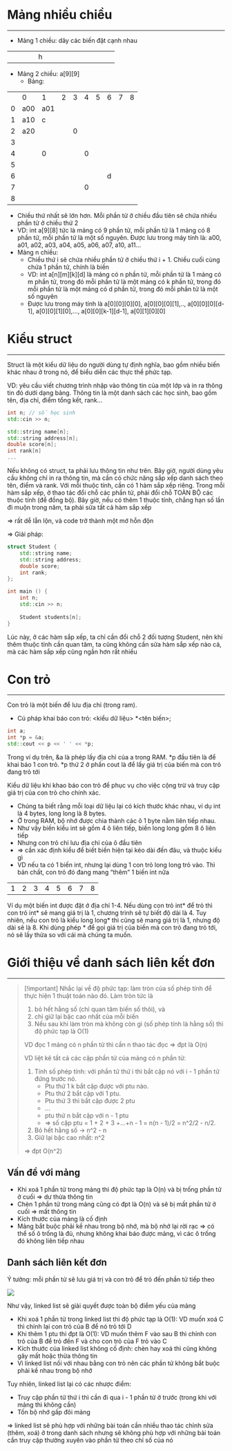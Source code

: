 # Mảng nhiều chiều

---

- Mảng 1 chiều: dãy các biến đặt cạnh nhau

|   |   |   |   |   |   |   |   |   |   |   |   |   |   |   |
|---|---|---|---|---|---|---|---|---|---|---|---|---|---|---|
|||||h|||||||||||

- Mảng 2 chiều: a[9][9]
    - Bảng:

|   |   |   |   |   |   |   |   |   |   |
|---|---|---|---|---|---|---|---|---|---|
||0|1|2|3|4|5|6|7|8|
|0|a00|a01||||||||
|1|a10|c||||||||
|2|a20|||0||||||
|3||||||||||
|4||0|||0|||||
|5||||||||||
|6|||||||d|||
|7|||||0|||||
|8||||||||||

- Chiều thứ nhất sẽ lớn hơn. Mỗi phần tử ở chiều đầu tiên sẽ chứa nhiều phần tử ở chiều thứ 2
- VD: int a[9][8] tức là mảng có 9 phần tử, mỗi phần tử là 1 mảng có 8 phần tử, mỗi phần tử là một số nguyên. Được lưu trong máy tính là: a00, a01, a02, a03, a04, a05, a06, a07, a10, a11…
- Mảng n chiều:
    - Chiều thứ i sẽ chứa nhiều phần tử ở chiều thứ i + 1. Chiều cuối cùng chứa 1 phần tử, chính là biến
    - VD: int a[n][m][k][d] là mảng có n phần tử, mỗi phần tử là 1 mảng có m phần tử, trong đó mỗi phần tử là một mảng có k phần tử, trong đó mỗi phần tử là một mảng có d phần tử, trong đó mỗi phần tử là một số nguyên
    - Được lưu trong máy tính là a[0][0][0][0], a[0][0][0][1],.., a[0][0][0][d-1], a[0][0][1][0],…, a[0][0][k-1][d-1], a[0][1][0][0]

# Kiểu struct

---

Struct là một kiểu dữ liệu do người dùng tự định nghĩa, bao gồm nhiều biến khác nhau ở trong nó, để biểu diễn các thực thể phức tạp.

  

VD: yêu cầu viết chương trình nhập vào thông tin của một lớp và in ra thông tin đó dưới dạng bảng. Thông tin là một danh sách các học sinh, bao gồm tên, địa chỉ, điểm tổng kết, rank…

```C++
int n; // số học sinh
std::cin >> n;

std::string name[n];
std::string address[n];
double score[n];
int rank[n]
...
```

Nếu không có struct, ta phải lưu thông tin như trên. Bây giờ, người dùng yêu cầu không chỉ in ra thông tin, mà cần có chức năng sắp xếp danh sách theo tên, điểm và rank. Với mỗi thuộc tính, cần có 1 hàm sắp xếp riêng. Trong mỗi hàm sắp xếp, ở thao tác đổi chỗ các phần tử, phải đổi chỗ TOÀN BỘ các thuộc tính (để đồng bộ). Bây giờ, nếu có thêm 1 thuộc tính, chẳng hạn số lần đi muộn trong năm, ta phải sửa tất cả hàm sắp xếp

⇒ rất dễ lẫn lộn, và code trở thành một mớ hỗn độn

⇒ Giải pháp:

```C++
struct Student {
	std::string name;
	std::string address;
	double score;
	int rank;
};

int main () {
	int n;
	std::cin >> n;
	
	Student students[n];
}
```

Lúc này, ở các hàm sắp xếp, ta chỉ cần đổi chỗ 2 đối tượng Student, nên khi thêm thuộc tính cần quan tâm, ta cũng không cần sửa hàm sắp xếp nào cả, mà các hàm sắp xếp cũng ngắn hơn rất nhiều

# Con trỏ

---

Con trỏ là một biến để lưu địa chỉ (trong ram).

- Cú pháp khai báo con trỏ: <kiểu dữ liệu> *<tên biến>;

```C++
int a;
int *p = &a;
std::cout << p << ' ' << *p;
```

Trong ví dụ trên, &a là phép lấy địa chỉ của a trong RAM. *p đầu tiên là để khai báo 1 con trỏ. *p thứ 2 ở phần cout là để lấy giá trị của biến mà con trỏ đang trỏ tới

Kiểu dữ liệu khi khao báo con trỏ để phục vụ cho việc cộng trừ và truy cập giá trị của con trỏ cho chính xác.

- Chúng ta biết rằng mỗi loại dữ liệu lại có kích thước khác nhau, ví dụ int là 4 bytes, long long là 8 bytes.
- Ở trong RAM, bộ nhớ được chia thành các ô 1 byte nằm liên tiếp nhau.
- Như vậy biến kiểu int sẽ gồm 4 ô liên tiếp, biến long long gồm 8 ô liên tiếp
- Nhưng con trỏ chỉ lưu địa chỉ của ô đầu tiên
- ⇒ cần xác định kiểu để biết biến hiện tại kéo dài đến đâu, và thuộc kiểu gì
- VD nếu ta có 1 biến int, nhưng lại dùng 1 con trỏ long long trỏ vào. Thì bản chất, con trỏ đó đang mang “thêm” 1 biến int nữa

|   |   |   |   |   |   |   |   |
|---|---|---|---|---|---|---|---|
|1|2|3|4|5|6|7|8|

Ví dụ một biến int được đặt ở địa chỉ 1-4. Nếu dùng con trỏ int* để trỏ thì con trỏ int* sẽ mang giá trị là 1, chương trình sẽ tự biết độ dài là 4. Tuy nhiên, nếu con trỏ là kiểu long long* thì cũng sẽ mang giá trị là 1, nhưng độ dài sẽ là 8. Khi dùng phép * để gọi giá trị của biến mà con trỏ đang trỏ tới, nó sẽ lấy thừa so với cái mà chúng ta muốn.

# Giới thiệu về danh sách liên kết đơn

---

> [!important] Nhắc lại về độ phức tạp: làm tròn của số phép tính để thực hiện 1 thuật toán nào đó. Làm tròn tức là
> 
> 1. bỏ hết hằng số (chỉ quan tâm biến số thôi), và
> 2. chỉ giữ lại bậc cao nhất của mỗi biến
> 3. Nếu sau khi làm tròn mà không còn gì (số phép tính là hằng số) thì độ phức tạp là O(1)
> 
>   
> 
> VD đọc 1 mảng có n phần tử thì cần n thao tác đọc => đpt là O(n)
> 
> VD liệt kê tất cả các cặp phần tử của mảng có n phần tử:
> 
> 1. Tính số phép tính: với phần tử thứ i thì bắt cặp nó với i - 1 phần tử đứng trước nó.
>     - Ptu thứ 1 k bắt cặp được với ptu nào.
>     - Ptu thứ 2 bắt cặp với 1 ptu.
>     - Ptu thứ 3 thì bắt cặp được 2 ptu
>     - …
>     - ptu thứ n bắt cặp với n - 1 ptu
>     - ⇒ số cặp ptu = 1 + 2 + 3 +...+n - 1 = n(n - 1)/2 = n^2/2 - n/2.
> 2. Bỏ hết hằng số -> n^2 - n
> 3. Giữ lại bậc cao nhất: n^2
> 
> => đpt O(n^2)

## Vấn đề với mảng

- Khi xoá 1 phần tử trong mảng thì độ phức tạp là O(n) và bị trống phần tử ở cuối ⇒ dư thừa thông tin
- Chèn 1 phần tử trong mảng cũng có đpt là O(n) và sẽ bị mất phần tử ở cuối ⇒ mất thông tin
- Kích thước của mảng là cố định
- Mảng bắt buộc phải kề nhau trong bộ nhớ, mà bộ nhớ lại rời rạc ⇒ có thể số ô trống là đủ, nhưng không khai báo được mảng, vì các ô trống đó không liên tiếp nhau

## Danh sách liên kết đơn

Ý tưởng: mỗi phần tử sẽ lưu giá trị và con trỏ để trỏ đến phần tử tiếp theo

[![](https://lh7-rt.googleusercontent.com/docsz/AD_4nXcB9ynCzRoU5QFMio2TzUkaD-qGuhgdOXe-AjM1FtqLgzI7YKrpZP7wpQzkUN9i0vboriX18MBB5qXiPPKmHFmi_CVcRcDOAHfLH1quikgsCCzf3VRdrj5jizb6LqtATf7MPYdjcrd6cY74m1DuY-hTxrCP?key=VFdA1F5zBYT64WRojJqFGA)](https://lh7-rt.googleusercontent.com/docsz/AD_4nXcB9ynCzRoU5QFMio2TzUkaD-qGuhgdOXe-AjM1FtqLgzI7YKrpZP7wpQzkUN9i0vboriX18MBB5qXiPPKmHFmi_CVcRcDOAHfLH1quikgsCCzf3VRdrj5jizb6LqtATf7MPYdjcrd6cY74m1DuY-hTxrCP?key=VFdA1F5zBYT64WRojJqFGA)

Như vậy, linked list sẽ giải quyết được toàn bộ điểm yếu của mảng

- Khi xoá 1 phần tử trong linked list thì độ phức tạp là O(1): VD muốn xoá C thì chỉnh lại con trỏ của B để nó trỏ tới D
- Khi thêm 1 ptu thì đpt là O(1): VD muốn thêm F vào sau B thì chỉnh con trỏ của B để trỏ đến F và cho con trỏ của F trỏ vào C
- Kích thước của linked list không cố định: chèn hay xoá thì cũng không gây mất hoặc thừa thông tin
- Vì linked list nối với nhau bằng con trỏ nên các phần tử không bắt buộc phải kề nhau trong bộ nhớ

  

Tuy nhiên, linked list lại có các nhược điểm:

- Truy cập phần tử thứ i thì cần đi qua i - 1 phần tử ở trước (trong khi với mảng thì không cần)
- Tốn bộ nhớ gấp đôi mảng

⇒ linked list sẽ phù hợp với những bài toán cần nhiều thao tác chỉnh sửa (thêm, xoá) ở trong danh sách nhưng sẽ không phù hợp với những bài toán cần truy cập thường xuyên vào phần tử theo chỉ số của nó